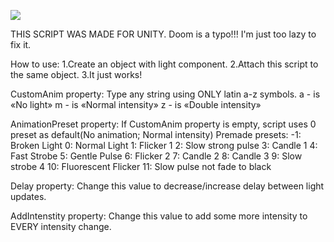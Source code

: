 ![](https://github.com/BioHazardAlBatros/Quake-Light-Flicker-Unity-Engine/blob/main/demo.gif)

THIS SCRIPT WAS MADE FOR UNITY.
Doom is a typo!!! I'm just too lazy to fix it.

How to use:
1.Create an object with light component.
2.Attach this script to the same object.
3.It just works!

CustomAnim property:
Type any string using ONLY latin a-z symbols.
a - is «No light»
m - is «Normal intensity»
z - is «Double intensity»

AnimationPreset property:
If CustomAnim property is empty, script uses 0 preset as default(No animation; Normal intensity)
Premade presets:
-1: Broken Light
 0: Normal Light
 1: Flicker 1
 2: Slow strong pulse
 3: Candle 1
 4: Fast Strobe
 5: Gentle Pulse
 6: Flicker 2
 7: Candle 2
 8: Candle 3
 9: Slow strobe 4
10: Fluorescent Flicker
11: Slow pulse not fade to black

Delay property:
Change this value to decrease/increase delay between light updates.

AddIntenstity property:
Change this value to add some more intensity to EVERY intensity change.
